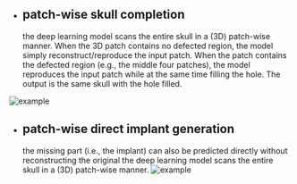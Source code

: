 

* ## patch-wise skull completion
  the deep learning model scans the entire skull in a (3D) patch-wise manner.  When the 3D patch contains no defected region, the model 
  simply reconstruct/reproduce the input patch. When the patch contains the defected region (e.g., the middle four patches), the model reproduces the input patch while at the same time filling the hole. The output is the same skull with the hole filled.    

![example](https://github.com/li-jianning/patch-based-skull-completion/blob/master/images/patch-wise.gif)

* ## patch-wise direct implant generation
  the missing part (i.e., the implant) can also be predicted directly without reconstructing the original 
  the deep learning model scans the entire skull in a (3D) patch-wise manner. 
![example](https://github.com/li-jianning/patch-based-skull-completion/blob/master/images/patch-wise-implant.gif)
